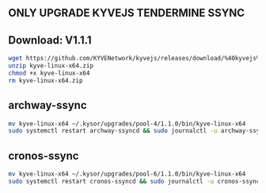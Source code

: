 ## ONLY UPGRADE KYVEJS TENDERMINE SSYNC ##

## Download: V1.1.1 ##
```bash
wget https://github.com/KYVENetwork/kyvejs/releases/download/%40kyvejs%2Ftendermint-ssync%401.1.1/kyve-linux-x64.zip
unzip kyve-linux-x64.zip
chmod +x kyve-linux-x64
rm kyve-linux-x64.zip
```
## archway-ssync
```bash
mv kyve-linux-x64 ~/.kysor/upgrades/pool-4/1.1.0/bin/kyve-linux-x64
sudo systemctl restart archway-ssyncd && sudo journalctl -u archway-ssyncd -f -o cat
```
## cronos-ssync
```bash
mv kyve-linux-x64 ~/.kysor/upgrades/pool-6/1.1.0/bin/kyve-linux-x64
sudo systemctl restart cronos-ssyncd && sudo journalctl -u cronos-ssyncd -f -o cat
```

